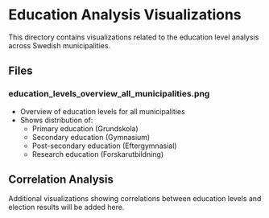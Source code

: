 # Education Analysis Visualizations

This directory contains visualizations related to the education level analysis across Swedish municipalities.

## Files

### education_levels_overview_all_municipalities.png
- Overview of education levels for all municipalities
- Shows distribution of:
  - Primary education (Grundskola)
  - Secondary education (Gymnasium)
  - Post-secondary education (Eftergymnasial)
  - Research education (Forskarutbildning)

## Correlation Analysis
Additional visualizations showing correlations between education levels and election results will be added here. 